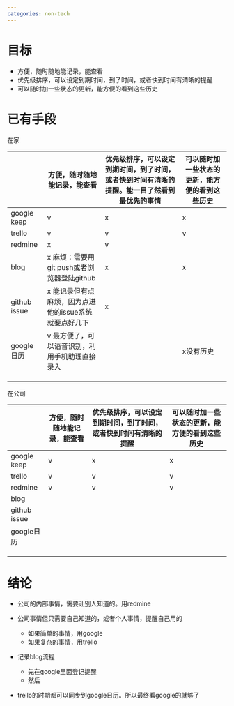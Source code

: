 ```yaml
---
categories: non-tech
---
```

# 目标

- 方便，随时随地能记录，能查看
- 优先级排序，可以设定到期时间，到了时间，或者快到时间有清晰的提醒
- 可以随时加一些状态的更新，能方便的看到这些历史

# 已有手段

在家

|              | 方便，随时随地能记录，能查看 | 优先级排序，可以设定到期时间，到了时间，或者快到时间有清晰的提醒。能一目了然看到最优先的事情 | 可以随时加一些状态的更新，能方便的看到这些历史 |
| ------------ | ---------------------------- | ------------------------------------------------------------ | ---------------------------------------------- |
| google keep  | v                            | x                                                            | x                                              |
| trello       | v                            | v                                                            | v                                              |
| redmine      | x                            | v                                                            |                                                |
| blog         | x 麻烦：需要用git push或者浏览器登陆github | x | x |
| github issue | x 能记录但有点麻烦，因为点进他的issue系统就要点好几下 | x |                                                |
| google日历   | v 最方便了，可以语音识别，利用手机助理直接录入 |                                                              | x没有历史 |
|              |                              |                                                              |                                                |
|              |                              |                                                              |                                                |
|              |                              |                                                              |                                                |

在公司


|              | 方便，随时随地能记录，能查看 | 优先级排序，可以设定到期时间，到了时间，或者快到时间有清晰的提醒 | 可以随时加一些状态的更新，能方便的看到这些历史 |
| ------------ | ---------------------------- | ------------------------------------------------------------ | ---------------------------------------------- |
| google keep  | v                            | x                                                            | x                                              |
| trello       | v                            | v                                                            | v                                              |
| redmine      | v                            | v                                                            | v |
| blog         |                              |                                                              |                                                |
| github issue |                              |                                                              |                                                |
| google日历   |                              |                                                              |                                                |
|              |                              |                                                              |                                                |
|              |                              |                                                              |                                                |
|              |                              |                                                              |                                                |

# 结论

- 公司的内部事情，需要让别人知道的。用redmine

- 公司事情但只需要自己知道的，或者个人事情，提醒自己用的

  - 如果简单的事情，用google
  - 如果复杂的事情，用trello

- 记录blog流程

  - 先在google里面登记提醒
  - 然后

- trello的时期都可以同步到google日历。所以最终看google的就够了

  